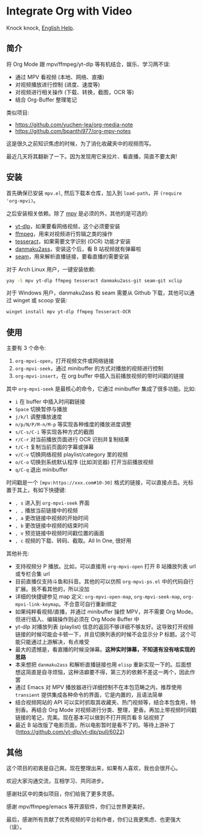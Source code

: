 # Integrate Org with Video

Knock knock, [English Help](README-en.md).

## 简介

将 Org Mode 跟 mpv/ffmpeg/yt-dlp 等有机结合，娱乐、学习两不误:
- 通过 MPV 看视频 (本地、网络、直播)
- 对视频播放进行控制 (进度、速度等)
- 对视频进行相关操作 (下载、转换，截图，OCR 等)
- 结合 Org-Buffer 整理笔记

类似项目:
- https://github.com/yuchen-lea/org-media-note
- https://github.com/bpanthi977/org-mpv-notes

这是很久之前知识焦虑的时候，为了消化收藏夹中的视频而写。

最近几天将其翻新了一下。因为发现用它来拉片、看直播，简直不要太爽!

## 安装

首先确保已安装 `mpv.el`, 然后下载本仓库，加入到 `load-path`，并 `(require 'org-mpvi)`。

之后安装相关依赖。除了 [mpv](https://mpv.io/) 是必须的外，其他的是可选的:
- [yt-dlp](https://github.com/yt-dlp/yt-dlp)，如果要看网络视频，这个必须要安装
- [ffmpeg](https://ffmpeg.org/)，用来对视频进行剪辑之类的操作
- [tesseract](https://github.com/tesseract-ocr/tesseract)，如果需要文字识别 (OCR) 功能才安装
- [danmaku2ass](https://github.com/m13253/danmaku2ass)，安装这个后，看 B 站视频就有弹幕啦
- [seam](https://github.com/Borber/seam)，用来解析直播链接，要看直播的需要安装

对于 Arch Linux 用户，一键安装依赖:
```sh
yay -S mpv yt-dlp ffmpeg tesseract danmaku2ass-git seam-git xclip
```

对于 Windows 用户，danmaku2ass 和 seam 需要从 Github 下载，其他可以通过 winget 或 scoop 安装:
```sh
winget install mpv yt-dlp ffmpeg Tesseract-OCR
```

## 使用

主要有 3 个命令:
1. `org-mpvi-open`，打开视频文件或网络链接
2. `org-mpvi-seek`，通过 minibuffer 的方式对播放的视频进行控制
3. `org-mpvi-insert`，在 org buffer 中插入当前播放视频的带时间戳的链接

其中 `org-mpvi-seek` 是最核心的命令，它通过 minibuffer 集成了很多功能。比如:
- `i` 在 buffer 中插入时间戳链接
- `Space` 切换暂停与播放
- `j/k/l` 调整播放速度
- `n/p/N/P/M-n/M-p` 等实现各种维度的播放进度调整
- `s/C-s/C-i` 等实现各种方式的截图
- `r/C-r` 对当前播放页面进行 OCR 识别并复制结果
- `t/C-t` 复制当前页面的字幕或弹幕
- `v/C-v` 切换网络视频 playlist/category 里的视频
- `o/C-o` 切换到系统默认程序 (比如浏览器) 打开当前播放视频
- `q/C-q` 退出 minibuffer

时间戳是一个 `[mpv:https://xxx.com#10-30]` 格式的链接，可以直接点击。光标置于其上，有如下快捷键:
- `, s` 进入到 `org-mpvi-seek` 界面
- `, ,` 播放当前链接中的视频
- `, a` 更改链接中视频的开始时间
- `, b` 更改链接中视频的结束时间
- `, v` 预览链接中视频时间戳位置的画面
- `, c` 视频的下载、转码、截取。All In One, 很好用

其他补充:
- 支持视频分 P 播放。比如，可以直接用 `org-mpvi-open` 打开 B 站播放列表 url 或专栏合集 url
- 目前直播仅支持斗鱼和抖音。其他的可以仿照 `org-mpvi-ps.el` 中的代码自行扩展。我不看其他的，所以没加
- 详细的快捷键参见 map 定义: `org-mpvi-open-map`, `org-mpvi-seek-map`, `org-mpvi-link-keymap`。不合意可自行重新绑定
- 如果纯粹看视频/直播，并通过 minibuffer 操控 MPV，并不需要 Org Mode。但进行插入、编辑操作则必须在 Org Mode Buffer 中
- yt-dlp 对播放列表 (playlist) 信息的返回不够详细不够友好。这导致打开视频链接的时候可能会卡顿一下，并且切换列表的时候不会显示分 P 标题。这个可能只能通过上游解决，有点难受
- 最大的遗憾是，看直播的时候没弹幕。**这种实时弹幕，不知道有没有啥实现的思路**
- 本来想把 `danmaku2ass` 和解析直播链接也用 `elisp` 重新实现一下的。后面想想这简直是自寻烦恼，这种洁癖要不得，第三方的依赖不差这一两个，因此作罢
- 通过 Emacs 对 MPV 播放器进行详细控制不在本包范畴之内，推荐使用 `transient` 提供集成各种命令的界面，它是内置的，且语法简单
- 结合视频网站的 API 可以实时抓取其收藏夹、热门视频等，结合本包食用，特别香。再结合 Org Mode 对视频进行分类、整理，更香。再加上带视频时间戳链接的笔记，完美。现在基本可以做到不打开网页看 B 站视频了
- 最近 B 站改版了电影页面，所以电影暂时是看不了的。等待上游补丁 (https://github.com/yt-dlp/yt-dlp/pull/6022)

## 其他

这个项目的初衷是自己爽。现在整理出来，如果有人喜欢，我也会很开心。

欢迎大家沟通交流，互相学习、共同进步。

感谢社区中的类似项目，你们给我了更多灵感。

感谢 mpv/ffmpeg/emacs 等开源软件，你们让世界更美好。

最后，感谢所有贡献了优秀视频的平台和作者，你们让我更焦虑、也更强大（误）。
